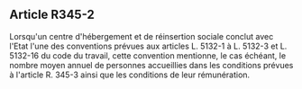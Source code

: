 ## Article R345-2

Lorsqu'un centre d'hébergement et de réinsertion sociale conclut avec l'Etat l'une des conventions prévues
aux articles L. 5132-1 à L. 5132-3 et L. 5132-16 du code du travail, cette convention mentionne, le cas
échéant, le nombre moyen annuel de personnes accueillies dans les conditions prévues à l'article R. 345-3
ainsi que les conditions de leur rémunération.


